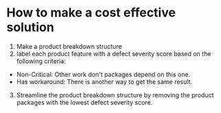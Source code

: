 # How to make a cost effective solution

1. Make a product breakdown structure
2. label each product feature with a defect severity score based on the following criteria:

- Non-Critical: Other work don't packages depend on this one.
- Has workaround: There is another way to get the same result.

3. Streamline the product breakdown structure by removing the product packages with the lowest defect severity score.
